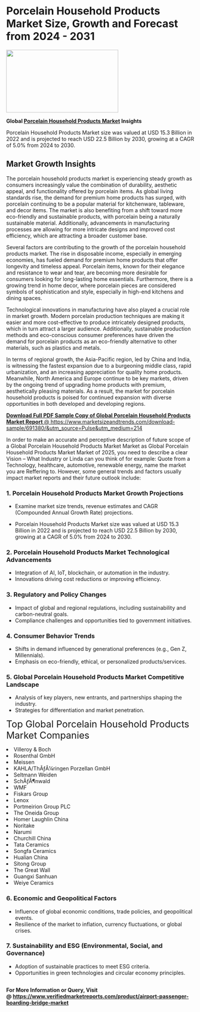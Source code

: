 <H1>Porcelain Household Products Market Size, Growth and Forecast from 2024 - 2031</H1><img class="aligncenter size-medium wp-image-584254" src="https://thirdeyenews.in/wp-content/uploads/2024/09/Global-Market-Research-300x168.jpeg" alt="" width="300" height="168" /><p><strong>Global&nbsp;<a href="https://www.marketsizeandtrends.com/download-sample/691380/&amp;utm_source=Pulse&amp;utm_medium=214">Porcelain Household Products Market</a> Insights</strong></p><p>Porcelain Household Products Market size was valued at USD 15.3 Billion in 2022 and is projected to reach USD 22.5 Billion by 2030, growing at a CAGR of 5.0% from 2024 to 2030.</p><p><h2>Market Growth Insights</h2> <p>The porcelain household products market is experiencing steady growth as consumers increasingly value the combination of durability, aesthetic appeal, and functionality offered by porcelain items. As global living standards rise, the demand for premium home products has surged, with porcelain continuing to be a popular material for kitchenware, tableware, and decor items. The market is also benefiting from a shift toward more eco-friendly and sustainable products, with porcelain being a naturally sustainable material. Additionally, advancements in manufacturing processes are allowing for more intricate designs and improved cost efficiency, which are attracting a broader customer base.</p> <p><a href="#"></a></p> <p>Several factors are contributing to the growth of the porcelain household products market. The rise in disposable income, especially in emerging economies, has fueled demand for premium home products that offer longevity and timeless appeal. Porcelain items, known for their elegance and resistance to wear and tear, are becoming more desirable for consumers looking for long-lasting home essentials. Furthermore, there is a growing trend in home decor, where porcelain pieces are considered symbols of sophistication and style, especially in high-end kitchens and dining spaces.</p> <p>Technological innovations in manufacturing have also played a crucial role in market growth. Modern porcelain production techniques are making it easier and more cost-effective to produce intricately designed products, which in turn attract a larger audience. Additionally, sustainable production methods and eco-conscious consumer preferences have driven the demand for porcelain products as an eco-friendly alternative to other materials, such as plastics and metals.</p> <p>In terms of regional growth, the Asia-Pacific region, led by China and India, is witnessing the fastest expansion due to a burgeoning middle class, rapid urbanization, and an increasing appreciation for quality home products. Meanwhile, North America and Europe continue to be key markets, driven by the ongoing trend of upgrading home products with premium, aesthetically pleasing materials. As a result, the market for porcelain household products is poised for continued expansion with diverse opportunities in both developed and developing regions.</p> <p><a href="#"></p><p><span class=""><strong>Download Full PDF Sample Copy of Global Porcelain Household Products Market Report</strong> @ <a href="https://www.marketsizeandtrends.com/download-sample/691380/&amp;utm_source=Pulse&amp;utm_medium=214" target="_blank">https://www.marketsizeandtrends.com/download-sample/691380/&amp;utm_source=Pulse&amp;utm_medium=214</a></span></p><p>In order to make an accurate and perceptive description of future scope of a Global&nbsp;Porcelain Household Products Market Market as Global&nbsp;Porcelain Household Products Market Market of 2025, you need to describe a clear Vision &ndash; What Industry or Linda can you think of for example: Quote from a Technology, healthcare, automotive, renewable energy, name the market you are Reffering to. However, some general trends and factors usually impact market reports and their future outlook include:</p><h3>1.&nbsp;<strong>Porcelain Household Products Market Growth Projections</strong></h3><ul><li>Examine market size trends, revenue estimates and CAGR (Compounded Annual Growth Rate) projections.</li><li><p>Porcelain Household Products Market size was valued at USD 15.3 Billion in 2022 and is projected to reach USD 22.5 Billion by 2030, growing at a CAGR of 5.0% from 2024 to 2030.</p></li></ul><h3>2.&nbsp;<strong>Porcelain Household Products Market Technological Advancements</strong></h3><ul><li>Integration of AI, IoT, blockchain, or automation in the industry.</li><li>Innovations driving cost reductions or improving efficiency.</li></ul><h3>3.&nbsp;<strong>Regulatory and Policy Changes</strong></h3><ul><li>Impact of global and regional regulations, including sustainability and carbon-neutral goals.</li><li>Compliance challenges and opportunities tied to government initiatives.</li></ul><h3>4.&nbsp;<strong>Consumer Behavior Trends</strong></h3><ul><li>Shifts in demand influenced by generational preferences (e.g., Gen Z, Millennials).</li><li>Emphasis on eco-friendly, ethical, or personalized products/services.</li></ul><h3>5.&nbsp;<strong>Global Porcelain Household Products Market Competitive Landscape</strong></h3><ul><li>Analysis of key players, new entrants, and partnerships shaping the industry.</li><li>Strategies for differentiation and market penetration.</li></ul><p data-pm-slice="1 1 []"><span style="color: inherit; font-family: inherit; font-size: 25px;">Top Global Porcelain Household Products Market Companies</span></p><div class="" data-test-id=""><p><li>Villeroy & Boch</li><li> Rosenthal GmbH</li><li> Meissen</li><li> KAHLA/ThÃƒÂ¼ringen Porzellan GmbH</li><li> Seltmann Weiden</li><li> SchÃƒÂ¶nwald</li><li> WMF</li><li> Fiskars Group</li><li> Lenox</li><li> Portmeirion Group PLC</li><li> The Oneida Group</li><li> Homer Laughlin China</li><li> Noritake</li><li> Narumi</li><li> Churchill China</li><li> Tata Ceramics</li><li> Songfa Ceramics</li><li> Hualian China</li><li> Sitong Group</li><li> The Great Wall</li><li> Guangxi Sanhuan</li><li> Weiye Ceramics</li></p></div><h3>6.&nbsp;<strong>Economic and Geopolitical Factors</strong></h3><ul><li>Influence of global economic conditions, trade policies, and geopolitical events.</li><li>Resilience of the market to inflation, currency fluctuations, or global crises.</li></ul><h3>7.&nbsp;<strong>Sustainability and ESG (Environmental, Social, and Governance)</strong></h3><ul><li>Adoption of sustainable practices to meet ESG criteria.</li><li>Opportunities in green technologies and circular economy principles.</li></ul><h2><strong style="font-size: 14px;">For More Information or Query, Visit @&nbsp;</strong><a style="background-color: #ffffff; font-size: 14px;" href="https://www.marketsizeandtrends.com/report/porcelain-household-products-market/" target="_blank">https://www.verifiedmarketreports.com/product/airport-passenger-boarding-bridge-market</a></h2>
